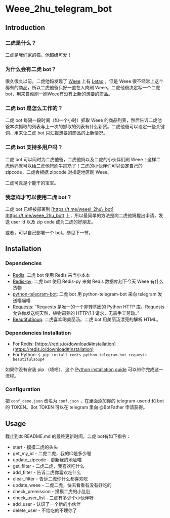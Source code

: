 # Weee\_2hu\_telegram\_bot

## Introduction

### 二虎是什么？
二虎是我们家的猫。他超级可爱！

### 为什么会有二虎 bot？
很久很久以前，二虎他妈发现了 [Weee](https://www.sayweee.com/) 上有 [Letao](https://www.letao.jp/) 。但是 Weee 很不经常上这个稀有的商品，所以二虎他爸只好一直在人肉刷 Weee。二虎他爸决定写一个二虎 bot，用来自动刷一刷Weee有没有上新的想要的商品。

### 二虎 bot 是怎么工作的？
二虎 bot 每隔一段时间（如一个小时）抓取 Weee 的商品列表，然后告诉二虎他爸本次抓取的列表与上一次的抓取的列表有什么新货。二虎他爸可以设定一些关键词，用来让二虎 bot 只汇报想要的商品的上新情况。

### 二虎 bot 支持多用户吗？
二虎 bot 可以同时为二虎他爸，二虎他妈以及二虎的小伙伴们刷 Weee！这样二虎他妈就可以给二虎他爸刷牛蹄筋了！二虎的小伙伴们可以设定自己的 zipcode，二虎会根据 zipcode 对指定地区刷 Weee。

二虎可真是个能干的宝宝。

### 我怎样才可以使用二虎 bot？
二虎 bot 已经被部署到 [https://t.me/weee\_2hu\_bot](https://t.me/weee_2hu_bot) 上，所以最简单的方法是向二虎他妈提出申请，发送 user id 以及 zip code 成为二虎的好朋友。

或者，可以自己部署一个 bot。参见下一节。

## Installation

### Dependencies

* [Redis](https://redis.io/): 二虎 bot 使用 Redis 来当小本本
* [Redis-py](https://github.com/andymccurdy/redis-py): 二虎 bot 使用 Redis-py 来向 Redis 数据库刻下今天 Weee 有什么货物
* [python-telegram-bot](https://github.com/python-telegram-bot/python-telegram-bot): 二虎 bot 用 python-telegram-bot 来向 telegram 发送喵喵喵
* [Requests](https://requests.readthedocs.io/zh_CN/latest/): “Requests 是唯一的一个非转基因的 Python HTTP 库。Requests 允许你发送纯天然，植物饲养的 HTTP/1.1 请求，无需手工劳动。” 
* [BeautifulSoup](https://pypi.org/project/beautifulsoup4/): 二虎喜欢喝美丽汤。二虎 bot 用美丽汤漂亮的解析 HTML。

### Dependencies Installation

* For Redis: [https://redis.io/download#installation](https://redis.io/download#installation)
* For Python: `$ pip install redis python-telegram-bot requests beautifulsoup4`

如果你没有安装 pip （啧啧），这个 [Python installation guide](https://docs.python-guide.org/starting/installation/) 可以带你完成这一流程。

### Configuration

把 `conf_demo.json` 改名为 `conf.json` ，在里面添加你的 telegram-userid 和 bot 的 TOKEN。Bot TOKEN 可以在 telegram 里向 @BotFather 申请获得。

## Usage

截止到本 README.md 的最终更新时间，二虎 bot有如下指令：

* start - 摸摸二虎的头头
* get\_my\_id - 二虎二虎，我的ID是多少喔
* update\_zipcode - 更新我的地址喵
* get\_filter - 二虎二虎，我喜欢吃什么
* add\_filter - 告诉二虎你喜欢吃什么
* clear\_filter - 告诉二虎你什么都喜欢吃
* update\_weee - 二虎二虎，快去看看有没有好吃的
* check\_premission - 摸摸二虎的小肚肚
* check\_user\_list - 二虎有多少个小伙伴呀
* add\_user - 认识了一个新的小伙伴
* delete\_user - 不给吃的不理你了



